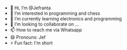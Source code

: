 - 👋 Hi, I’m @Jefranta
- 👀 I’m interested in programming and chess
- 🌱 I’m currently learning electronics and programming
- 💞️ I’m looking to collaborate on ...
- 📫 How to reach me via Whatsapp
- 😄 Pronouns: Jef
- ⚡ Fun fact: I'm short

<!---
Jefranta/Jefranta is a ✨ special ✨ repository because its `README.md` (this file) appears on your GitHub profile.
You can click the Preview link to take a look at your changes.
--->
